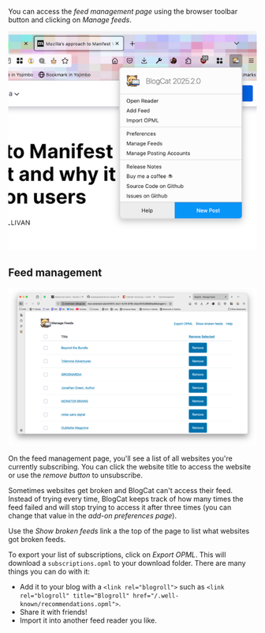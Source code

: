 You can access the _feed management page_ using the browser toolbar button and clicking on _Manage feeds_.

![Browser toolbar button](_media/browser-action.png)

## Feed management

![Feed managemeng page](_media/feed-management-page.png)

On the feed management page, you'll see a list of all websites you're currently subscribing. You can click the website title to access the website or use the _remove button_ to unsubscribe.

Sometimes websites get broken and BlogCat can't access their feed. Instead of trying every time, BlogCat keeps track of how many times the feed failed and will stop trying to access it after three times (you can change that value in the _add-on preferences page_).

Use the _Show broken feeds_ link a the top of the page to list what websites got broken feeds.

To export your list of subscriptions, click on _Export OPML_. This will download a `subscriptions.opml` to your download folder. There are many things you can do with it:

- Add it to your blog with a `<link rel="blogroll">` such as `<link rel="blogroll" title="Blogroll" href="/.well-known/recommendations.opml">`.
- Share it with friends!
- Import it into another feed reader you like.
